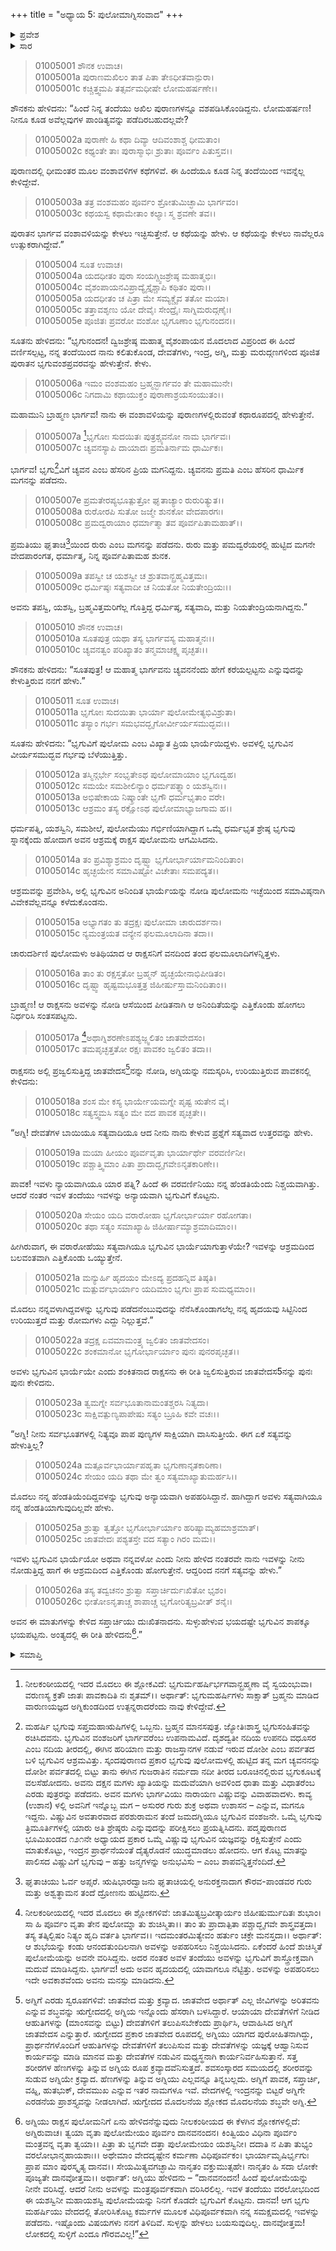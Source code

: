 +++
title = "ಅಧ್ಯಾಯ 5: ಪುಲೋಮಾಗ್ನಿಸಂವಾದ"
+++

<details><summary>ಪ್ರವೇಶ</summary>


।।   ಓಂ ಓಂ ನಮೋ ನಾರಾಯಣಾಯ।।   ಶ್ರೀ ವೇದವ್ಯಾಸಾಯ ನಮಃ ।।

ಶ್ರೀ ಕೃಷ್ಣದ್ವೈಪಾಯನ ವೇದವ್ಯಾಸ ವಿರಚಿತ

**ಶ್ರೀ ಮಹಾಭಾರತ**

**ಆದಿ ಪರ್ವ**

**ಪೌಲೋಮ ಪರ್ವ**

**ಅಧ್ಯಾಯ 5**

</details>


<details><summary>ಸಾರ</summary>

ಭೃಗುವಂಶದ ಮೂಲವನ್ನು ವರ್ಣಿಸಲು ಶೌನಕನು ಉಗ್ರಶ್ರವನನ್ನು ಕೇಳುವುದು ಮತ್ತು ಸಂಕ್ಷಿಪ್ತ ಭೃಗುವಂಶಾವಳಿ (1-9). ರಾಕ್ಷಸ ಪುಲೋಮನು ಭೃಗುಪತ್ನಿ ಪುಲೋಮಳನ್ನು ಕಾಣುವುದು, ಅಗ್ನಿಯಲ್ಲಿ ಅವನ ಪ್ರಶ್ನೆ, ಅಗ್ನಿಯ ಉತ್ತರ (10-25).

</details>

> 01005001 ಶೌನಕ ಉವಾಚ।  
01005001a ಪುರಾಣಮಖಿಲಂ ತಾತ ಪಿತಾ ತೇಽಧೀತವಾನ್ಪುರಾ।  
01005001c ಕಚ್ಚಿತ್ತ್ವಮಪಿ ತತ್ಸರ್ವಮಧೀಷೇ ಲೋಮಹರ್ಷಣೇ।।

ಶೌನಕನು ಹೇಳಿದನು: “ಹಿಂದೆ ನಿನ್ನ ತಂದೆಯು ಅಖಿಲ ಪುರಾಣಗಳನ್ನೂ ವಶಪಡಿಸಿಕೊಂಡಿದ್ದನು. ಲೋಮಹರ್ಷಣ! ನೀನೂ ಕೂಡ ಅವೆಲ್ಲವುಗಳ ಪಾಂಡಿತ್ಯವನ್ನು ಪಡೆದಿರಬಹುದಲ್ಲವೇ?

> 01005002a ಪುರಾಣೇ ಹಿ ಕಥಾ ದಿವ್ಯಾ ಆದಿವಂಶಾಶ್ಚ ಧೀಮತಾಂ।  
01005002c ಕಥ್ಯಂತೇ ತಾಃ ಪುರಾಸ್ಮಾಭಿಃ ಶ್ರುತಾಃ ಪೂರ್ವಂ ಪಿತುಸ್ತವ।।

ಪುರಾಣದಲ್ಲಿ ಧೀಮಂತರ ಮೂಲ ವಂಶಾವಳಿಗಳ ಕಥೆಗಳಿವೆ. ಈ ಹಿಂದೆಯೂ ಕೂಡ ನಿನ್ನ ತಂದೆಯಿಂದ ಇವನ್ನೆಲ್ಲ ಕೇಳಿದ್ದೇವೆ.

> 01005003a ತತ್ರ ವಂಶಮಹಂ ಪೂರ್ವಂ ಶ್ರೋತುಮಿಚ್ಛಾಮಿ ಭಾರ್ಗವಂ।  
01005003c ಕಥಯಸ್ವ ಕಥಾಮೇತಾಂ ಕಲ್ಯಾಃ ಸ್ಮ ಶ್ರವಣೇ ತವ।।

ಪುರಾತನ ಭಾರ್ಗವ ವಂಶಾವಳಿಯನ್ನು ಕೇಳಲು ಇಚ್ಛಿಸುತ್ತೇನೆ. ಆ ಕಥೆಯನ್ನು ಹೇಳು. ಆ ಕಥೆಯನ್ನು ಕೇಳಲು ನಾವೆಲ್ಲರೂ ಉತ್ಸುಕರಾಗಿದ್ದೇವೆ.”

> 01005004 ಸೂತ ಉವಾಚ।  
01005004a ಯದಧೀತಂ ಪುರಾ ಸಂಯಗ್ದ್ವಿಜಶ್ರೇಷ್ಠ ಮಹಾತ್ಮಭಿಃ।  
01005004c ವೈಶಂಪಾಯನವಿಪ್ರಾದ್ಯೈಸ್ತೈಶ್ಚಾಪಿ ಕಥಿತಂ ಪುರಾ।।  
01005005a ಯದಧೀತಂ ಚ ಪಿತ್ರಾ ಮೇ ಸಮ್ಯಕ್ಚೈವ ತತೋ ಮಯಾ।  
01005005c ತತ್ತಾವಶೃಣು ಯೋ ದೇವೈಃ ಸೇಂದ್ರೈಃ ಸಾಗ್ನಿಮರುದ್ಗಣೈಃ।  
01005005e ಪೂಜಿತಃ ಪ್ರವರೋ ವಂಶೋ ಭೃಗೂಣಾಂ ಭೃಗುನಂದನ।।

ಸೂತನು ಹೇಳಿದನು: “ಭೃಗುನಂದನ! ದ್ವಿಜಶ್ರೇಷ್ಠ ಮಹಾತ್ಮ ವೈಶಂಪಾಯನ ಮೊದಲಾದ ವಿಪ್ರರಿಂದ ಈ ಹಿಂದೆ ವರ್ಣಿಸಲ್ಪಟ್ಟ, ನನ್ನ ತಂದೆಯಿಂದ ನಾನು ಕಲಿತುಕೊಂಡ, ದೇವತೆಗಳು, ಇಂದ್ರ, ಅಗ್ನಿ, ಮತ್ತು ಮರುದ್ಗಣಗಳಿಂದ ಪೂಜಿತ ಪುರಾತನ ಭೃಗುವಂಶಪ್ರವರವನ್ನು ಹೇಳುತ್ತೇನೆ. ಕೇಳು.

> 01005006a ಇಮಂ ವಂಶಮಹಂ ಬ್ರಹ್ಮನ್ಭಾರ್ಗವಂ ತೇ ಮಹಾಮುನೇ।  
01005006c ನಿಗದಾಮಿ ಕಥಾಯುಕ್ತಂ ಪುರಾಣಾಶ್ರಯಸಂಯುತಂ।।

ಮಹಾಮುನಿ ಬ್ರಾಹ್ಮಣ ಭಾರ್ಗವ! ನಾನು ಈ ವಂಶಾವಳಿಯನ್ನು ಪುರಾಣಗಳಲ್ಲಿರುವಂತೆ ಕಥಾರೂಪದಲ್ಲಿ ಹೇಳುತ್ತೇನೆ.

> 01005007a [^1]ಭೃಗೋಃ ಸುದಯಿತಃ ಪುತ್ರಶ್ಚ್ಯವನೋ ನಾಮ ಭಾರ್ಗವಃ।  
01005007c ಚ್ಯವನಸ್ಯಾಪಿ ದಾಯಾದಃ ಪ್ರಮತಿರ್ನಾಮ ಧಾರ್ಮಿಕಃ।

ಭಾರ್ಗವ! ಭೃಗು[^2]ವಿಗೆ ಚ್ಯವನ ಎಂಬ ಹೆಸರಿನ ಪ್ರಿಯ ಮಗನಿದ್ದನು. ಚ್ಯವನನು ಪ್ರಮತಿ ಎಂಬ ಹೆಸರಿನ ಧಾರ್ಮಿಕ ಮಗನನ್ನು ಪಡೆದನು.

> 01005007e ಪ್ರಮತೇರಪ್ಯಭೂತ್ಪುತ್ರೋ ಘೃತಾಚ್ಯಾಂ ರುರುರಿತ್ಯುತ।।   
01005008a ರುರೋರಪಿ ಸುತೋ ಜಜ್ಮೇ ಶುನಕೋ ವೇದಪಾರಗಃ।  
01005008c ಪ್ರಮದ್ವರಾಯಾಂ ಧರ್ಮಾತ್ಮಾ ತವ ಪೂರ್ವಪಿತಾಮಹಾತ್।।

ಪ್ರಮತಿಯು ಘೃತಾಚಿ[^3]ಯಿಂದ ರುರು ಎಂಬ ಮಗನನ್ನು ಪಡೆದನು. ರುರು ಮತ್ತು ಪಮದ್ವರೆಯರಲ್ಲಿ ಹುಟ್ಟಿದ ಮಗನೇ ವೇದಪಾರಂಗತ, ಧರ್ಮಾತ್ಮ, ನಿನ್ನ ಪೂರ್ವಪಿತಾಮಹ ಶುನಕ.

> 01005009a ತಪಸ್ವೀ ಚ ಯಶಸ್ವೀ ಚ ಶ್ರುತವಾನ್ಬ್ರಹ್ಮವಿತ್ತಮಃ।   
01005009c ಧರ್ಮಿಷ್ಠಃ ಸತ್ಯವಾದೀ ಚ ನಿಯತೋ ನಿಯತೇಂದ್ರಿಯಃ।।

ಅವನು ತಪಸ್ವಿ, ಯಶಸ್ವಿ, ಬ್ರಹ್ಮವಿತ್ತಮರಿಗೆಲ್ಲ ಗೊತ್ತಿದ್ದ ಧರ್ಮಿಷ್ಠ, ಸತ್ಯವಾದಿ, ಮತ್ತು ನಿಯತೇಂದ್ರಿಯನಾಗಿದ್ದನು.”

> 01005010 ಶೌನಕ ಉವಾಚ।  
01005010a ಸೂತಪುತ್ರ ಯಥಾ ತಸ್ಯ ಭಾರ್ಗವಸ್ಯ ಮಹಾತ್ಮನಃ।।  
01005010c  ಚ್ಯವನತ್ವಂ ಪರಿಖ್ಯಾತಂ ತನ್ಮಮಾಚಕ್ಷ್ವ ಪೃಚ್ಛತಃ।।

ಶೌನಕನು ಹೇಳಿದನು: “ಸೂತಪುತ್ರ! ಆ ಮಹಾತ್ಮ ಭಾರ್ಗವನು ಚ್ಯವನನೆಂದು ಹೇಗೆ ಕರೆಯಲ್ಪಟ್ಟನು ಎನ್ನುವುದನ್ನು ಕೇಳುತ್ತಿರುವ ನನಗೆ ಹೇಳು.”

> 01005011 ಸೂತ ಉವಾಚ।  
01005011a ಭೃಗೋಃ ಸುದಯಿತಾ ಭಾರ್ಯಾ ಪುಲೋಮೇತ್ಯಭಿವಿಶ್ರುತಾ।  
01005011c ತಸ್ಯಾಂ ಗರ್ಭಃ ಸಮಭವದ್ಭೃಗೋರ್ವೀರ್ಯಸಮುದ್ಭವಃ।।

ಸೂತನು ಹೇಳಿದನು: “ಭೃಗುವಿಗೆ ಪುಲೋಮ ಎಂಬ ವಿಖ್ಯಾತ ಪ್ರಿಯ ಭಾರ್ಯೆಯಿದ್ದಳು. ಅವಳಲ್ಲಿ ಭೃಗುವಿನ ವೀರ್ಯಸಮುದ್ಭವ ಗರ್ಭವು ಬೆಳೆಯುತ್ತಿತ್ತು.

> 01005012a ತಸ್ಮಿನ್ಗರ್ಭೇ ಸಂಭೃತೇಽಥ ಪುಲೋಮಾಯಾಂ ಭೃಗೂದ್ವಹ।  
01005012c ಸಮಯೇ ಸಮಶೀಲಿನ್ಯಾಂ ಧರ್ಮಪತ್ನ್ಯಾಂ ಯಶಸ್ವಿನಃ।।  
01005013a ಅಭಿಷೇಕಾಯ ನಿಷ್ಕ್ರಾಂತೇ ಭೃಗೌ ಧರ್ಮಭೃತಾಂ ವರೇ।  
01005013c ಆಶ್ರಮಂ ತಸ್ಯ ರಕ್ಷೋಽಥ ಪುಲೋಮಾಭ್ಯಾಜಗಾಮ ಹ।।

ಧರ್ಮಪತ್ನಿ, ಯಶಸ್ವಿನಿ, ಸಮಶೀಲೆ, ಪುಲೋಮೆಯು ಗರ್ಭಿಣಿಯಾಗಿದ್ದಾಗ ಒಮ್ಮೆ ಧರ್ಮಭೃತ ಶ್ರೇಷ್ಠ ಭೃಗುವು ಸ್ನಾನಕ್ಕೆಂದು ಹೋದಾಗ ಅವನ ಆಶ್ರಮಕ್ಕೆ ರಾಕ್ಷಸ ಪುಲೋಮನು ಆಗಮಿಸಿದನು.

> 01005014a ತಂ ಪ್ರವಿಶ್ಯಾಶ್ರಮಂ ದೃಷ್ಟ್ವಾ ಭೃಗೋರ್ಭಾರ್ಯಾಮನಿಂದಿತಾಂ।   
01005014c ಹೃಚ್ಛಯೇನ ಸಮಾವಿಷ್ಟೋ ವಿಚೇತಾಃ ಸಮಪದ್ಯತ।।

ಆಶ್ರಮವನ್ನು ಪ್ರವೇಶಿಸಿ, ಅಲ್ಲಿ ಭೃಗುವಿನ ಅನಿಂದಿತ ಭಾರ್ಯೆಯನ್ನು ನೋಡಿ ಪುಲೋಮನು ಇಚ್ಛೆಯಿಂದ ಸಮಾವಿಷ್ಠನಾಗಿ ವಿವೇಕವೆಲ್ಲವನ್ನೂ ಕಳೆದುಕೊಂಡನು.

> 01005015a ಅಭ್ಯಾಗತಂ ತು ತದ್ರಕ್ಷಃ ಪುಲೋಮಾ ಚಾರುದರ್ಶನಾ।  
01005015c ನ್ಯಮಂತ್ರಯತ ವನ್ಯೇನ ಫಲಮೂಲಾದಿನಾ ತದಾ।।

ಚಾರುದರ್ಶಿಣಿ ಪುಲೋಮಳು ಅತಿಥಿಯಾದ ಆ ರಾಕ್ಷಸನಿಗೆ ವನದಿಂದ ತಂದ ಫಲಮೂಲಾದಿಗಳನ್ನಿತ್ತಳು.

> 01005016a ತಾಂ ತು ರಕ್ಷಸ್ತತೋ ಬ್ರಹ್ಮನ್ ಹೃಚ್ಛಯೇನಾಭಿಪೀಡಿತಂ।  
01005016c ದೃಷ್ಟ್ವಾ ಹೃಷ್ಟಮಭೂತ್ತತ್ರ ಜಿಹೀರ್ಷುಸ್ತಾಮನಿಂದಿತಾಂ।।

ಬ್ರಾಹ್ಮಣ! ಆ ರಾಕ್ಷಸನು ಅವಳನ್ನು ನೋಡಿ ಆಸೆಯಿಂದ ಪೀಡಿತನಾಗಿ ಆ ಅನಿಂದಿತೆಯನ್ನು ಎತ್ತಿಕೊಂಡು ಹೋಗಲು ನಿರ್ಧರಿಸಿ ಸಂತಸಪಟ್ಟನು.

> 01005017a [^4]ಅಥಾಗ್ನಿಶರಣೇಽಪಶ್ಯಜ್ಜ್ವಲಿತಂ ಜಾತವೇದಸಂ।   
01005017c ತಮಪೃಚ್ಛತ್ತತೋ ರಕ್ಷಃ ಪಾವಕಂ ಜ್ವಲಿತಂ ತದಾ।।

ರಾಕ್ಷಸನು ಅಲ್ಲಿ ಪ್ರಜ್ವಲಿಸುತ್ತಿದ್ದ ಜಾತವೇದಸ[^5]ನನ್ನು ನೋಡಿ, ಅಗ್ನಿಯನ್ನು ನಮಸ್ಕರಿಸಿ, ಉರಿಯುತ್ತಿರುವ ಪಾವಕನಲ್ಲಿ ಕೇಳಿದನು:

> 01005018a ಶಂಸ ಮೇ ಕಸ್ಯ ಭಾರ್ಯೇಯಮಗ್ನೇ ಪೃಷ್ಟ ಋತೇನ ವೈ।  
01005018c ಸತ್ಯಸ್ತ್ವಮಸಿ ಸತ್ಯಂ ಮೇ ವದ ಪಾವಕ ಪೃಚ್ಛತೇ।।

“ಅಗ್ನಿ! ದೇವತೆಗಳ ಬಾಯಿಯೂ ಸತ್ಯವಾದಿಯೂ ಆದ ನೀನು ನಾನು ಕೇಳುವ ಪ್ರಶ್ನೆಗೆ ಸತ್ಯವಾದ ಉತ್ತರವನ್ನು ಹೇಳು.

> 01005019a ಮಯಾ ಹೀಯಂ ಪೂರ್ವವೃತಾ ಭಾರ್ಯಾರ್ಥೇ ವರವರ್ಣಿನೀ।  
01005019c ಪಶ್ಚಾತ್ತ್ವಿಮಾಂ ಪಿತಾ ಪ್ರಾದಾದ್ಭೃಗವೇಽನೃತಕಾರಿಣೇ।।

ಪಾವಕ! ಇವಳು ನ್ಯಾಯವಾಗಿಯೂ ಯಾರ ಪತ್ನಿ? ಹಿಂದೆ ಈ ವರವರ್ಣಿನಿಯು ನನ್ನ ಹೆಂಡತಿಯೆಂದು ನಿಶ್ಚಯವಾಗಿತ್ತು. ಆದರೆ ನಂತರ ಇವಳ ತಂದೆಯು ಇವಳನ್ನು ಅನ್ಯಾಯವಾಗಿ ಭೃಗುವಿಗೆ ಕೊಟ್ಟನು.

> 01005020a ಸೇಯಂ ಯದಿ ವರಾರೋಹಾ ಭೃಗೋರ್ಭಾರ್ಯಾ ರಹೋಗತಾ।  
01005020c ತಥಾ ಸತ್ಯಂ ಸಮಾಖ್ಯಾಹಿ ಜಿಹೀರ್ಷಾಮ್ಯಾಶ್ರಮಾದಿಮಾಂ।।

ಹೀಗಿರುವಾಗ, ಈ ವರಾರೋಹೆಯು ಸತ್ಯವಾಗಿಯೂ ಭೃಗುವಿನ ಭಾರ್ಯೆಯಾಗುತ್ತಾಳೆಯೇ? ಇವಳನ್ನು ಆಶ್ರಮದಿಂದ ಬಲವಂತವಾಗಿ ಎತ್ತಿಕೊಂಡು ಒಯ್ಯುತ್ತೇನೆ.

> 01005021a ಮನ್ಯುರ್ಹಿ ಹೃದಯಂ ಮೇಽದ್ಯ ಪ್ರದಹನ್ನಿವ ತಿಷ್ಠತಿ।  
01005021c ಮತ್ಪುರ್ವಭಾರ್ಯಾಂ ಯದಿಮಾಂ ಭೃಗುಃ ಪ್ರಾಪ ಸುಮಧ್ಯಮಾಂ।।

ಮೊದಲು ನನ್ನವಳಾಗಿದ್ದವಳನ್ನು ಭೃಗುವು ಪಡೆದನೆಂಬುವುದನ್ನು ನೆನೆಸಿಕೊಂಡಾಗಲೆಲ್ಲ ನನ್ನ ಹೃದಯವು ಸಿಟ್ಟಿನಿಂದ ಉರಿಯುತ್ತದೆ ಮತ್ತು ರೋಮಗಳು ಎದ್ದು ನಿಲ್ಲುತ್ತವೆ.”

> 01005022a ತದ್ರಕ್ಷ ಏವಮಾಮಂತ್ರ್ಯ ಜ್ವಲಿತಂ ಜಾತವೇದಸಂ।  
01005022c ಶಂಕಮಾನೋ ಭೃಗೋರ್ಭಾರ್ಯಾಂ ಪುನಃ ಪುನರಪೃಚ್ಛತ।।

ಅವಳು ಭೃಗುವಿನ ಭಾರ್ಯೆಯೇ ಎಂದು ಶಂಕಿತನಾದ ರಾಕ್ಷಸನು ಈ ರೀತಿ ಜ್ವಲಿಸುತ್ತಿರುವ ಜಾತವೇದಸ5ನನ್ನು ಪುನಃ ಪುನಃ ಕೇಳಿದನು.

> 01005023a ತ್ವಮಗ್ನೇ ಸರ್ವಭೂತಾನಾಮಂತಶ್ಚರಸಿ ನಿತ್ಯದಾ।  
01005023c ಸಾಕ್ಷಿವತ್ಪುಣ್ಯಪಾಪೇಷು ಸತ್ಯಂ ಬ್ರೂಹಿ ಕವೇ ವಚಃ।।

“ಅಗ್ನಿ! ನೀನು ಸರ್ವಭೂತಗಳಲ್ಲಿ ನಿತ್ಯವೂ ಪಾಪ ಪುಣ್ಯಗಳ ಸಾಕ್ಷಿಯಾಗಿ ವಾಸಿಸುತ್ತೀಯೆ. ಈಗ ಏಕೆ ಸತ್ಯವನ್ನು ಹೇಳುತ್ತಿಲ್ಲ?

> 01005024a ಮತ್ಪೂರ್ವಭಾರ್ಯಾಪಹೃತಾ ಭೃಗುಣಾನೃತಕಾರಿಣಾ।  
01005024c ಸೇಯಂ ಯದಿ ತಥಾ ಮೇ ತ್ವಂ ಸತ್ಯಮಾಖ್ಯಾತುಮರ್ಹಸಿ।।

ಮೊದಲು ನನ್ನ ಹೆಂಡತಿಯೆಂದಿದ್ದವಳನ್ನು ಭೃಗುವು ಅನ್ಯಾಯವಾಗಿ ಅಪಹರಿಸಿದ್ದಾನೆ. ಹಾಗಿದ್ದಾಗ ಅವಳು ಸತ್ಯವಾಗಿಯೂ ನನ್ನ ಹೆಂಡತಿಯಾಗುವುದಿಲ್ಲವೇ ಹೇಳು.

> 01005025a ಶ್ರುತ್ವಾ ತ್ವತ್ತೋ ಭೃಗೋರ್ಭಾರ್ಯಾಂ ಹರಿಷ್ಯಾಮ್ಯಹಮಾಶ್ರಮಾತ್।  
01005025c ಜಾತವೇದಃ ಪಶ್ಯತಸ್ತೇ ವದ ಸತ್ಯಾಂ ಗಿರಂ ಮಮ।।

ಇವಳು ಭೃಗುವಿನ ಭಾರ್ಯೆಯೋ ಅಥವಾ ನನ್ನವಳೋ ಎಂದು ನೀನು ಹೇಳಿದ ನಂತರವೇ ನಾನು ಇವಳನ್ನು ನೀನು ನೋಡುತ್ತಿದ್ದ ಹಾಗೆ ಈ ಆಶ್ರಮದಿಂದ ಎತ್ತಿಕೊಂಡು ಹೋಗುತ್ತೇನೆ. ಆದ್ದರಿಂದ ನನಗೆ ಸತ್ಯವನ್ನು ಹೇಳು.”

> 01005026a ತಸ್ಯ ತದ್ವಚನಂ ಶ್ರುತ್ವಾ ಸಪ್ತಾರ್ಚಿರ್ದುಃಖಿತೋ ಭೃಶಂ।  
01005026c ಭೀತೋಽನೃತಾಚ್ಚ ಶಾಪಾಚ್ಚ ಭೃಗೋರಿತ್ಯಬ್ರವೀತ್ ಶನೈಃ।

ಅವನ ಈ ಮಾತುಗಳನ್ನು ಕೇಳಿದ ಸಪ್ತಾರ್ಚಿಯು ದುಃಖಿತನಾದನು. ಸುಳ್ಳುಹೇಳುವ ಭಯದಷ್ಟೇ ಭೃಗುವಿನ ಶಾಪಕ್ಕೂ ಭಯಪಟ್ಟನು. ಅಂತ್ಯದಲ್ಲಿ ಈ ರೀತಿ ಹೇಳಿದನು[^6].”

<details><summary>ಸಮಾಪ್ತಿ</summary>

ಇತಿ ಶ್ರೀ ಮಹಾಭಾರತೇ ಆದಿಪರ್ವಣಿ ಪೌಲೋಮಪರ್ವಣಿ ಪುಲೋಮಾಗ್ನಿಸಂವಾದೋ ನಾಮ ಪಂಚಮೋಽಧ್ಯಾಯಃ।।  
ಇದು ಶ್ರೀ ಮಹಾಭಾರತದಲ್ಲಿ ಆದಿಪರ್ವದಲ್ಲಿ ಪೌಲೋಮಪರ್ವದಲ್ಲಿ ಪುಲೋಮಾಗ್ನಿಸಂವಾದವೆಂಬ ಐದನೆಯ ಅಧ್ಯಾಯವು.
</details>

[^1]: ನೀಲಕಂಠೀಯದಲ್ಲಿ ಇದರ ಮೊದಲು ಈ ಶ್ಲೋಕವಿದೆ: ಭೃಗುರ್ಮಹರ್ಷಿರ್ಭಗವಾನ್ಬ್ರಹ್ಮಣಾ ವೈ ಸ್ವಯಂಭುವಾ।   ವರುಣಸ್ಯ ಕ್ರತೌ ಜಾತಃ ಪಾವಕಾದಿತಿ ನಃ ಶೃತಮ್।।   ಅರ್ಥಾತ್: ಭೃಗುಮಹರ್ಷಿಗಳು ಸಾಕ್ಷಾತ್ ಬ್ರಹ್ಮನು ಮಾಡಿದ ವಾರುಣಯಜ್ಞದ ಅಗ್ನಿಕುಂಡದಿಂದ ಉತ್ಪನ್ನರಾದರೆಂದು ನಾವು ಕೇಳಿದ್ದೇವೆ.

[^2]: ಮಹರ್ಷಿ ಭೃಗುವು ಸಪ್ತಮಹಾಋಷಿಗಳಲ್ಲಿ ಒಬ್ಬನು. ಬ್ರಹ್ಮನ ಮಾನಸಪುತ್ರ. ಜ್ಯೋತಿಃಶಾಸ್ತ್ರ ಭೃಗುಸಂಹಿತವನ್ನು ರಚಿಸಿದವನು. ಭೃಗುವಿನ ವಂಶಜರಿಗೆ ಭಾರ್ಗವರೆಂಬ ಉಪನಾಮವಿದೆ. ದೃಶದ್ವತೀ ನದಿಯ ಉಪನದಿ ವಧೂಸರ ಎಂಬ ನದಿಯ ತೀರದಲ್ಲಿ, ಈಗಿನ ಹರಿಯಾಣ ಮತ್ತು ರಾಜಸ್ತಾನಗಳ ನಡುವೆ ಇರುವ ದೋಶೀ ಎಂಬ ಪರ್ವತದ ಬಳಿ ಭೃಗುವಿನ ಆಶ್ರಮವಿತ್ತು. ಸ್ಕಂದಪುರಾಣದ ಪ್ರಕಾರ ಭೃಗುವು ಪುಲೋಮಳಲ್ಲಿ ಹುಟ್ಟಿದ ತನ್ನ ಮಗ ಚ್ಯವನನನ್ನು ದೋಶೀ ಪರ್ವತದಲ್ಲಿ ಬಿಟ್ಟು ತಾನು ಈಗಿನ ಗುಜರಾತಿನ ನರ್ಮದಾ ನದೀ ತೀರದ ಬರೂಚಿನಲ್ಲಿರುವ ಭೃಗುಕೂಟಕ್ಕೆ ವಲಸೆಹೋದನು. ಅವನು ದಕ್ಷನ ಮಗಳು ಖ್ಯಾತಿಯನ್ನು ಮದುವೆಯಾಗಿ ಅವಳಿಂದ ಧಾತಾ ಮತ್ತು ವಿಧಾತರೆಂಬ ಎರಡು ಪುತ್ರರನ್ನು ಪಡೆದನು. ಅವನ ಮಗಳು ಭಾರ್ಗವಿಯು ನಾರಾಯಣ ವಿಷ್ಣುವನ್ನು ವಿವಾಹವಾದಳು. ಕಾವ್ಯ (ಉಶಾನ) ಳಲ್ಲಿ ಅವನಿಗೆ ಇನ್ನೊಬ್ಬ ಮಗ – ಅಸುರರ ಗುರು ಶುಕ್ರ ಅಥವಾ ಉಶಾಸನ – ಎನ್ನುವ, ಮಗನೂ ಇದ್ದನು. ವಿಷ್ಣುವಿನ ಅವತಾರವಾದ ಪರಶುರಾಮನ ತಂದೆ ಜಮದಗ್ನಿಯೂ ಭೃಗುವಿನ ವಂಶಜನೇ. ಒಮ್ಮೆ ಭೃಗುವು ತ್ರಿಮೂರ್ತಿಗಳಲ್ಲಿ ಯಾರು ಅತಿ ಶ್ರೇಷ್ಠರು ಎನ್ನುವುದನ್ನು ಪರೀಕ್ಷಿಸಲು ಪ್ರಯತ್ನಿಸಿದನು. ಪದ್ಮಪುರಾಣದ ಭೂಮಿಖಂಡದ ೧೨೧ನೇ ಅಧ್ಯಾಯದ ಪ್ರಕಾರ ಒಮ್ಮೆ ವಿಷ್ಣುವು ಭೃಗುವಿನ ಯಜ್ಞವನ್ನು ರಕ್ಷಿಸುತ್ತೇನೆ ಎಂದು ಮಾತುಕೊಟ್ಟು, ಇಂದ್ರನ ಪ್ರಾರ್ಥನೆಯಂತೆ ದೈತ್ಯರೊಡನೆ ಯುದ್ಧಮಾಡಲು ಹೋದನು. ಆಗ ಕೊಟ್ಟ ಮಾತನ್ನು ಪಾಲಿಸದ ವಿಷ್ಣುವಿಗೆ ಭೃಗುವು – ಹತ್ತು ಜನ್ಮಗಳನ್ನು ಅನುಭವಿಸು – ಎಂಬ ಶಾಪವನ್ನಿತ್ತನೆಂದಿದೆ.

[^3]: ಘೃತಾಚಿಯು ಓರ್ವ ಅಪ್ಸರೆ. ಋಷಿಭಾರದ್ವಾಜನು ಘೃತಾಚಿಯಲ್ಲಿ ಅನುರಕ್ತನಾದಾಗ ಕೌರವ-ಪಾಂಡವರ ಗುರು ಮತ್ತು ಅಶ್ವತ್ಥಾಮನ ತಂದೆ ದ್ರೋಣನು ಹುಟ್ಟಿದನು.

[^4]: ನೀಲಕಂಠೀಯದಲ್ಲಿ ಇದರ ಮೊದಲು ಈ ಶ್ಲೋಕಗಳಿವೆ: ಜಾತಮಿತ್ಯಬ್ರವೀತ್ಕಾರ್ಯಂ ಜಿಹೀಷುರ್ಮುದಿತಃ ಶುಭಾಂ।   ಸಾ ಹಿ ಪೂರ್ವಂ ವೃತಾ ತೇನ ಪುಲೋಮ್ನಾ ತು ಶುಚಿಸ್ಮಿತಾ।।   ತಾಂ ತು ಪ್ರಾದಾತ್ಪಿತಾ ಪಶ್ಚಾದ್ಭೃಗವೇ ಶಾಸ್ತ್ರವತ್ತದಾ।   ತಸ್ಯ ತತ್ಕಿಲ್ಬಿಷಂ ನಿತ್ಯಂ ಹೃದಿ ವರ್ತತಿ ಭಾರ್ಗವ।।   ಇದಮಂತರಮಿತ್ಯೇವಂ ಹರ್ತುಂ ಚಕ್ರೇ ಮನಸ್ತದಾ।।   ಅರ್ಥಾತ್: ಆ ಶುಭೆಯನ್ನು ಕಂಡು ಆನಂದತುಂದಿಲನಾಗಿ ಅವಳನ್ನು ಅಪಹರಿಸಲು ನಿಶ್ಚಯಿಸಿದನು. ಏಕೆಂದರೆ ಹಿಂದೆ ಶುಚಿಸ್ಮಿತೆ ಪುಲೋಮೆಯನ್ನು ಅವನೇ ವರಿಸಿದ್ದನು. ಅದರ ನಂತರ ಅವಳ ತಂದೆಯು ಅವಳನ್ನು ಭೃಗುವಿಗೆ ಶಾಸ್ತ್ರೋಕ್ತವಾಗಿ ಮದುವೆ ಮಾಡಿಸಿದ್ದನು. ಭಾರ್ಗವ! ಅದು ಅವನ ಹೃದಯದಲ್ಲಿ ಯಾವಾಗಲೂ ನೆಟ್ಟಿತ್ತು. ಅವಳನ್ನು ಅಪಹರಿಸಲು ಇದೇ ಅವಕಾಶವೆಂದು ಅವನು ಮನಸ್ಸು ಮಾಡಿದನು.

[^5]: ಅಗ್ನಿಗೆ ಎರಡು ಸ್ವರೂಪಗಳಿವೆ: ಜಾತವೇದ ಮತ್ತು ಕ್ರವ್ಯಾದ. ಜಾತವೇದ ಅರ್ಥಾತ್ ಎಲ್ಲ ಜೀವಿಗಳನ್ನು ಅರಿತವನು ಎನ್ನುವ ಶಬ್ಧವನ್ನು ಋಗ್ವೇದದಲ್ಲಿ ಅಗ್ನಿಯ ಇನ್ನೊಂದು ಹೆಸರಾಗಿ ಬಳಸಿದ್ದಾರೆ. ಆಯಾಯಾ ದೇವತೆಗಳಿಗೆ ನೀಡಿದ ಆಹುತಿಗಳನ್ನು (ಮಾಂಸವನ್ನು ಬಿಟ್ಟು) ದೇವತೆಗಳಿಗೆ ತಲುಪಿಸಬೇಕೆಂದು ಪ್ರಾರ್ಥಿಸಿ, ಆವಾಹಿಸಿದ ಅಗ್ನಿಗೆ ಜಾತವೇದಸ ಎನ್ನುತ್ತಾರೆ. ಋಗ್ವೇದದ ಪ್ರಕಾರ ಜಾತವೇದ ರೂಪದಲ್ಲಿ ಅಗ್ನಿಯು ಯಾಗದ ಪುರೋಹಿತನಾಗಿದ್ದು, ಪ್ರಾರ್ಥನೆಗಳೊಂದಿಗೆ ಆಹುತಿಗಳನ್ನು ದೇವತೆಗಳಿಗೆ ತಲುಪಿಸುವ ಮತ್ತು ದೇವತೆಗಳನ್ನು ಯಜ್ಞಕ್ಕೆ ಆಹ್ವಾನಿಸುವ ಕಾರ್ಯವನ್ನು ಮಾಡಿ ಮಾನವ ಮತ್ತು ದೇವತೆಗಳ ನಡುವಿನ ಮಧ್ಯಸ್ಥನಾಗಿ ಕಾರ್ಯನಿರ್ವಹಿಸುತ್ತಾನೆ. ಸತ್ತ ಶರೀರಗಳ ಹೆಣಗಳನ್ನು ತಿನ್ನುವ ಅಗ್ನಿಯ ರೂಪ ಕ್ರವ್ಯಾದವೆನಿಸುತ್ತದೆ. ಶವಸಂಸ್ಕಾರದ ಸಮಯದಲ್ಲಿ ಶರೀರವನ್ನು ಸುಡುವ ಅಗ್ನಿಯೇ ಕ್ರವ್ಯಾದ. ಹೆಣಗಳನ್ನು ತಿನ್ನುವ ಅಗ್ನಿಯು ಎಲ್ಲವನ್ನೂ ತಿನ್ನಬಲ್ಲದು. ಅಗ್ನಿಗೆ ಪಾವಕ, ಸಪ್ತಾರ್ಚಿ, ವಹ್ನಿ, ಹುತಭುಕ್, ದೇವಮುಖ ಎನ್ನುವ ಇತರ ನಾಮಗಳೂ ಇವೆ. ವೇದಗಳಲ್ಲಿ ಇಂದ್ರನನ್ನು ಬಿಟ್ಟರೆ ಅಗ್ನಿಗೇ ಎರಡನೆಯ ಪ್ರಾಶಸ್ತ್ಯವನ್ನು ನೀಡಲಾಗಿದೆ. ಋಗ್ವೇದದ ಮೊದಲನೆಯ ಶ್ಲೋಕದ ಮೊದಲನೆಯ ಶಬ್ಧವೇ ಅಗ್ನಿ.

[^6]: ಅಗ್ನಿಯು ರಾಕ್ಷಸ ಪುಲೋಮನಿಗೆ ಏನು ಹೇಳಿದನೆನ್ನುವುದು ನೀಲಕಂಠೀಯದ ಈ ಕೆಳಗಿನ ಶ್ಲೋಕಗಳಲ್ಲಿದೆ: ಅಗ್ನಿರುವಾಚ।   ತ್ವಯಾ ವೃತಾ ಪುಲೋಮೇಯಂ ಪೂರ್ವಂ ದಾನವನಂದನ।   ಕಿಂತ್ವಿಯಂ ವಿಧಿನಾ ಪೂರ್ವಂ ಮಂತ್ರವನ್ನ ವೃತಾ ತ್ವಯಾ।।   ಪಿತ್ರಾ ತು ಭೃಗವೇ ದತ್ತಾ ಪುಲೋಮೇಯಂ ಯಶಸ್ವಿನೀ।   ದದಾತಿ ನ ಪಿತಾ ತುಭ್ಯಂ ವರಲೋಭಾನ್ಮಹಾಯಶಾಃ।।   ಅಥೇಮಾಂ ವೇದದೃಷ್ಟೇನ  ಕರ್ಮಣಾ ವಿಧಿಪೂರ್ವಕಂ।   ಭಾರ್ಯಾಮೃಷಿರ್ಭೃಗುಃ ಪ್ರಾಪ ಮಾಂ ಪುರಸ್ಕೃತ್ಯ ದಾನವ।।   ಸೇಯಮಿತ್ಯವಗಚ್ಛಾಮಿ ನಾನೃತಂ ವಕ್ತುಮುತ್ಸಹೇ।   ನಾನೃತಂ ಹಿ ಸದಾ ಲೋಕೇ ಪೂಜ್ಯತೇ ದಾನವೋತ್ತಮ।।   ಅರ್ಥಾತ್: ಅಗ್ನಿಯು ಹೇಳಿದನು – “ದಾನವನಂದನ! ಹಿಂದೆ ಪುಲೋಮೆಯನ್ನು ನೀನೇ ವರಿಸಿದ್ದೆ. ಆದರೆ ನೀನು ಅವಳನ್ನು ಮಂತ್ರಪೂರ್ವಕವಾಗಿ ವರಿಸಿರಲಿಲ್ಲ. ಇವಳ ತಂದೆಯು ವರಲೋಭದಿಂದ ಈ ಯಶಸ್ವಿನೀ ಮಹಾಯಶಸ್ವಿ ಪುಲೋಮೆಯನ್ನು ನಿನಗೆ ಕೊಡದೇ ಭೃಗುವಿಗೆ ಕೊಟ್ಟನು. ದಾನವ! ಆಗ ಭೃಗು ಮಹರ್ಷಿಯು ವೇದದಲ್ಲಿ ತೋರಿಸಿಕೊಟ್ಟ ಕರ್ಮಗಳ ಮೂಲಕ ವಿಧಿಪೂರ್ವಕವಾಗಿ ನನ್ನ ಸಮಕ್ಷಮದಲ್ಲಿ ಇವಳನ್ನು ಪಡೆದನು. ಇಷ್ಟೊಂದು ವಿಷಯಗಳು ನನಗೆ ತಿಳಿದಿವೆ. ಸುಳ್ಳನ್ನು ಹೇಳಲು ಬಯಸುವುದಿಲ್ಲ. ದಾನವೋತ್ತಮ! ಲೋಕದಲ್ಲಿ ಸುಳ್ಳಿಗೆ ಎಂದೂ ಗೌರವವಿಲ್ಲ!”

